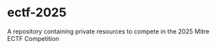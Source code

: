 # ectf-2025
A repository containing private resources to compete in the 2025 Mitre ECTF Competition
